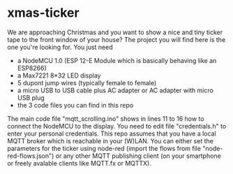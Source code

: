# xmas-ticker
We are approaching Christmas and you want to show a nice and tiny ticker tape to the front window of your house?
The project you will find here is the one you're looking for. You just need

 - a NodeMCU 1.0 (ESP 12-E Module which is basically behaving like an ESP8266)
 - a Max7221 8*32 LED display
 - 5 dupont jump wires (typically female to female)
 - a micro USB to USB cable plus AC adapter or AC adapter with micro USB plug
 - the 3 code files you can find in this repo

The main code file "mqtt_scrolling.ino" shows in lines 11 to 16 how to connect the NodeMCU to the display.
You need to edit file "credentials.h" to enter your personal credentials.
This repo assumes that you have a local MQTT broker which is reachable in your (W)LAN.
You can either set the parameters for the ticker using node-red (import the flows from file "node-red-flows.json") or any other MQTT publishing client (on your smartphone or freely avalable clients like MQTT.fx or MQTTX).
